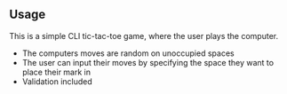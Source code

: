 ## Usage
This is a simple CLI tic-tac-toe game, where the user plays the computer.
- The computers moves are random on unoccupied spaces
- The user can input their moves by specifying the space they want to place their mark in 
- Validation included